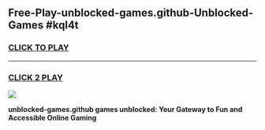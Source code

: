 
## Free-Play-unblocked-games.github-Unblocked-Games #kql4t
<h3>
<a href="https://news.freeplayer.one?title=unblocked-games.github&ref=8M">CLICK TO PLAY</a></h3>
<hr>

<h3>
<a href="https://news.freeplayer.one?title=unblocked-games.github&ref=8M">CLICK 2 PLAY</a>
  
</h3>

<a href="https://news.freeplayer.one?title=unblocked-games.github&ref=8M"><img src="https://clearcache.store/games.png"></a>


**unblocked-games.github games unblocked: Your Gateway to Fun and Accessible Online Gaming**
